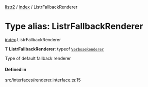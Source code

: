 [listr2](../README.md) / [index](../modules/index.md) / ListrFallbackRenderer

# Type alias: ListrFallbackRenderer

[index](../modules/index.md).ListrFallbackRenderer

Ƭ **ListrFallbackRenderer**: typeof [`VerboseRenderer`](../classes/renderer_verbose_renderer.VerboseRenderer.md)

Type of default fallback renderer

#### Defined in

src/interfaces/renderer.interface.ts:15
